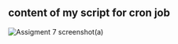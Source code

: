 ## content of my script for cron job

![Assigment 7 screenshot(a)](https://user-images.githubusercontent.com/103484897/199073436-eedc7fb5-e8bb-4cff-a156-0d4c60ebd998.png)
